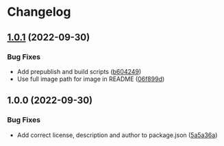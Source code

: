 # Changelog

## [1.0.1](https://github.com/cerebruminc/detect-high-entropy-strings/compare/v1.0.0...v1.0.1) (2022-09-30)


### Bug Fixes

* Add prepublish and build scripts ([b604249](https://github.com/cerebruminc/detect-high-entropy-strings/commit/b60424925349efcf3c718e580c7121715feebddf))
* Use full image path for image in README ([06f899d](https://github.com/cerebruminc/detect-high-entropy-strings/commit/06f899d30b528b8d3c4aa513ef5e8fe2912a7f8e))

## 1.0.0 (2022-09-30)


### Bug Fixes

* Add correct license, description and author to package.json ([5a5a36a](https://github.com/cerebruminc/detect-high-entropy-strings/commit/5a5a36afc779cb49e57a53d4be1fe0ee5859661b))
